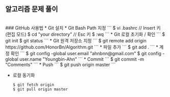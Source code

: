 ## 알고리즘 문제 풀이
<br>
### GitHub 사용법
* Git 설치
* Git Bash Path 지정
    ```
    $ vi .bashrc    // Insert 키 (편집 모드)
    $ cd "your directory"   // Esc 키
    $ :wq
    ```
* Git 로컬 초기화 / 확인
    ```
    $ git init
    $ git status
    ```
* Git 원격 저장소 지정
    ```
    $ git remote add origin https://github.com/HonorBn/Algorithm.git
    ```
* 파일 추가
    ```
    $ git add .
    ```
* 계정 확인
    ```
    $ git config -global user.email "ahnbnn@gmail.com"
    $ git config -global user.name "Youngbin-Ahn"
    ```
* Commit
    ```
    $ git commit -m "Comments"
    ```
* Push
    ```
    $ git push origin master
    ```

* 로컬 동기화
    ```
    $ git fetch origin
    $ git pull origin master
    ```

